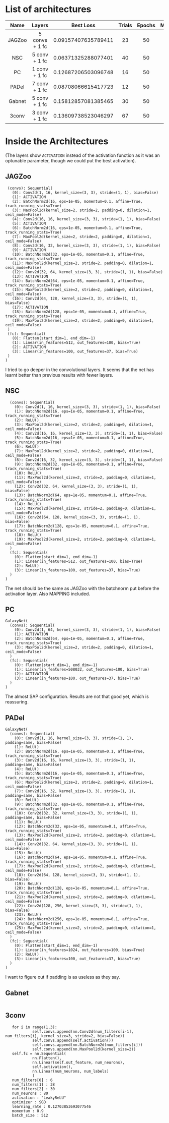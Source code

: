 # List of architectures

 Name | Layers | Best Loss | Trials | Epochs | Mappy | Authour 
 :---: | :---: | :---: | :---: | :---: | :---: | :---:
 JAGZoo | 5 convs + 1 fc | 0.09157407635789411 | 23 | 50 | N | Gio 
 NSC | 5 conv + 1 fc | 0.06371325288077401  | 40 | 50 | Y | Marghe
 PC | 1 conv + 1 fc | 0.12687206503096748 | 16 | 50 | N |Gio
 PADel | 7 conv + 1 fc |  0.08708066615417723 | 12 | 50 | N | Gio
 Gabnet | 5 conv + 1 fc | 0.15812857081385465 | 30 | 50 | N | Gab
 3conv | 3 conv + 1 fc | 0.13609738523046297 | 67 | 50 | N | Gigi



# Inside the Architectures
(The layers show `ACTIVATION` instead of the activation function as it was an optunable parameter, though we could put the best activation).


## JAGZoo

 ```GalaxyNet(
  (convs): Sequential(
    (0): Conv2d(1, 16, kernel_size=(3, 3), stride=(1, 1), bias=False)
    (1): ACTIVATION
    (2): BatchNorm2d(16, eps=1e-05, momentum=0.1, affine=True, track_running_stats=True)
    (3): MaxPool2d(kernel_size=2, stride=2, padding=0, dilation=1, ceil_mode=False)
    (4): Conv2d(16, 16, kernel_size=(3, 3), stride=(1, 1), bias=False)
    (5): ACTIVATION
    (6): BatchNorm2d(16, eps=1e-05, momentum=0.1, affine=True, track_running_stats=True)
    (7): MaxPool2d(kernel_size=2, stride=2, padding=0, dilation=1, ceil_mode=False)
    (8): Conv2d(16, 32, kernel_size=(3, 3), stride=(1, 1), bias=False)
    (9): ACTIVATION
    (10): BatchNorm2d(32, eps=1e-05, momentum=0.1, affine=True, track_running_stats=True)
    (11): MaxPool2d(kernel_size=2, stride=2, padding=0, dilation=1, ceil_mode=False)
    (12): Conv2d(32, 64, kernel_size=(3, 3), stride=(1, 1), bias=False)
    (13): ACTIVATION
    (14): BatchNorm2d(64, eps=1e-05, momentum=0.1, affine=True, track_running_stats=True)
    (15): MaxPool2d(kernel_size=2, stride=2, padding=0, dilation=1, ceil_mode=False)
    (16): Conv2d(64, 128, kernel_size=(3, 3), stride=(1, 1), bias=False)
    (17): ACTIVATION
    (18): BatchNorm2d(128, eps=1e-05, momentum=0.1, affine=True, track_running_stats=True)
    (19): MaxPool2d(kernel_size=2, stride=2, padding=0, dilation=1, ceil_mode=False)
  )
  (fc): Sequential(
    (0): Flatten(start_dim=1, end_dim=-1)
    (1): Linear(in_features=512, out_features=100, bias=True)
    (2): ACTIVATION
    (3): Linear(in_features=100, out_features=37, bias=True)
  )
)
```

I tried to go deeper in the convolutional layers. It seems that the net has learnt better than previous results with fewer layers.


## NSC

```GalaxyNet(
  (convs): Sequential(
    (0): Conv2d(1, 16, kernel_size=(3, 3), stride=(1, 1), bias=False)
    (1): BatchNorm2d(16, eps=1e-05, momentum=0.1, affine=True, track_running_stats=True)
    (2): ReLU()
    (3): MaxPool2d(kernel_size=2, stride=2, padding=0, dilation=1, ceil_mode=False)
    (4): Conv2d(16, 16, kernel_size=(3, 3), stride=(1, 1), bias=False)
    (5): BatchNorm2d(16, eps=1e-05, momentum=0.1, affine=True, track_running_stats=True)
    (6): ReLU()
    (7): MaxPool2d(kernel_size=2, stride=2, padding=0, dilation=1, ceil_mode=False)
    (8): Conv2d(16, 32, kernel_size=(3, 3), stride=(1, 1), bias=False)
    (9): BatchNorm2d(32, eps=1e-05, momentum=0.1, affine=True, track_running_stats=True)
    (10): ReLU()
    (11): MaxPool2d(kernel_size=2, stride=2, padding=0, dilation=1, ceil_mode=False)
    (12): Conv2d(32, 64, kernel_size=(3, 3), stride=(1, 1), bias=False)
    (13): BatchNorm2d(64, eps=1e-05, momentum=0.1, affine=True, track_running_stats=True)
    (14): ReLU()
    (15): MaxPool2d(kernel_size=2, stride=2, padding=0, dilation=1, ceil_mode=False)
    (16): Conv2d(64, 128, kernel_size=(3, 3), stride=(1, 1), bias=False)
    (17): BatchNorm2d(128, eps=1e-05, momentum=0.1, affine=True, track_running_stats=True)
    (18): ReLU()
    (19): MaxPool2d(kernel_size=2, stride=2, padding=0, dilation=1, ceil_mode=False)
  )
  (fc): Sequential(
    (0): Flatten(start_dim=1, end_dim=-1)
    (1): Linear(in_features=512, out_features=100, bias=True)
    (2): ReLU()
    (3): Linear(in_features=100, out_features=37, bias=True)
  )
)
```
The net should be the same as JAGZoo with the batchnorm put before the activation layer. Also MAPPING included.


## PC

```
GalaxyNet(
  (convs): Sequential(
    (0): Conv2d(1, 64, kernel_size=(3, 3), stride=(1, 1), bias=False)
    (1): ACTIVATION
    (2): BatchNorm2d(64, eps=1e-05, momentum=0.1, affine=True, track_running_stats=True)
    (3): MaxPool2d(kernel_size=2, stride=2, padding=0, dilation=1, ceil_mode=False)
  )
  (fc): Sequential(
    (0): Flatten(start_dim=1, end_dim=-1)
    (1): Linear(in_features=508032, out_features=100, bias=True)
    (2): ACTIVATION
    (3): Linear(in_features=100, out_features=37, bias=True)
  )
)
```

The almost SAP configuration. Results are not that good yet, which is reassuring.


## PADel

```
GalaxyNet(
  (convs): Sequential(
    (0): Conv2d(1, 16, kernel_size=(3, 3), stride=(1, 1), padding=same, bias=False)
    (1): ReLU()
    (2): BatchNorm2d(16, eps=1e-05, momentum=0.1, affine=True, track_running_stats=True)
    (3): Conv2d(16, 16, kernel_size=(3, 3), stride=(1, 1), padding=same, bias=False)
    (4): ReLU()
    (5): BatchNorm2d(16, eps=1e-05, momentum=0.1, affine=True, track_running_stats=True)
    (6): MaxPool2d(kernel_size=2, stride=2, padding=0, dilation=1, ceil_mode=False)
    (7): Conv2d(16, 32, kernel_size=(3, 3), stride=(1, 1), padding=same, bias=False)
    (8): ReLU()
    (9): BatchNorm2d(32, eps=1e-05, momentum=0.1, affine=True, track_running_stats=True)
    (10): Conv2d(32, 32, kernel_size=(3, 3), stride=(1, 1), padding=same, bias=False)
    (11): ReLU()
    (12): BatchNorm2d(32, eps=1e-05, momentum=0.1, affine=True, track_running_stats=True)
    (13): MaxPool2d(kernel_size=2, stride=2, padding=0, dilation=1, ceil_mode=False)
    (14): Conv2d(32, 64, kernel_size=(3, 3), stride=(1, 1), bias=False)
    (15): ReLU()
    (16): BatchNorm2d(64, eps=1e-05, momentum=0.1, affine=True, track_running_stats=True)
    (17): MaxPool2d(kernel_size=2, stride=2, padding=0, dilation=1, ceil_mode=False)
    (18): Conv2d(64, 128, kernel_size=(3, 3), stride=(1, 1), bias=False)
    (19): ReLU()
    (20): BatchNorm2d(128, eps=1e-05, momentum=0.1, affine=True, track_running_stats=True)
    (21): MaxPool2d(kernel_size=2, stride=2, padding=0, dilation=1, ceil_mode=False)
    (22): Conv2d(128, 256, kernel_size=(3, 3), stride=(1, 1), bias=False)
    (23): ReLU()
    (24): BatchNorm2d(256, eps=1e-05, momentum=0.1, affine=True, track_running_stats=True)
    (25): MaxPool2d(kernel_size=2, stride=2, padding=0, dilation=1, ceil_mode=False)
  )
  (fc): Sequential(
    (0): Flatten(start_dim=1, end_dim=-1)
    (1): Linear(in_features=1024, out_features=100, bias=True)
    (2): ReLU()
    (3): Linear(in_features=100, out_features=37, bias=True)
  )
)

```

I want to figure out if padding is as useless as they say.

## Gabnet

```

```

## 3conv

``` GalaxyNet()
   for i in range(1,3):
            self.convs.append(nn.Conv2d(num_filters[i-1], num_filters[i], kernel_size=3, stride=2, bias=False))
            self.convs.append(self.activation())
            self.convs.append(nn.BatchNorm2d(num_filters[i]))
            self.convs.append(nn.MaxPool2d(kernel_size=2))
   self.fc = nn.Sequential(
            nn.Flatten(),
            nn.Linear(self.out_feature, num_neurons),
            self.activation(),
            nn.Linear(num_neurons, num_labels)
            )
   num_filters[0] : 6
   num_filters[1] : 38
   num_filters[2] : 30
   num_neurons : 80
   activation : "LeakyReLU"
   optimizer : SGD
   learning_rate : 0.12703853693077546
   momentum : 0.9
   batch_size : 512
```
   
   



